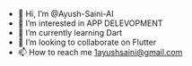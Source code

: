 - 👋 Hi, I’m @Ayush-Saini-AI
- 👀 I’m interested in APP DELEVOPMENT
- 🌱 I’m currently learning Dart
- 💞️ I’m looking to collaborate on Flutter
- 📫 How to reach me 1ayushsaini@gmail.com


<!---
Ayush-Saini-AI/Ayush-Saini-AI is a ✨ special ✨ repository because its `README.md` (this file) appears on your GitHub profile.
You can click the Preview link to take a look at your changes.
--->
